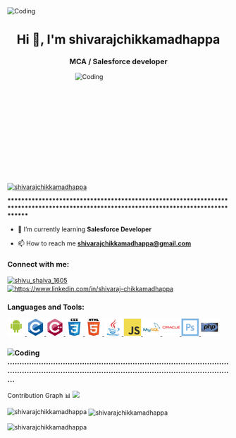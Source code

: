 <img align="centre" alt="Coding" width="1200" height="300" src="https://thumbs.dreamstime.com/b/horizontal-banner-hands-typing-laptop-keyboard-various-electronic-devices-symbols-programming-software-horizontal-125917922.jpg">
<h1 align="center">Hi 👋, I'm shivarajchikkamadhappa</h1>
<h3 align="center">MCA / Salesforce developer</h3>

<img align="right" alt="Coding" width="350" height="250" src="https://raw.githubusercontent.com/TheDudeThatCode/TheDudeThatCode/master/Assets/Designer.gif">
<p align="left"> <a href="https://github.com/ryo-ma/github-profile-trophy"><img src="https://github-profile-trophy.vercel.app/?username=shivarajchikkamadhappa" alt="shivarajchikkamadhappa" /></a> </p>
<b>**************************************************************************************************************************************</b>

- 🌱 I’m currently learning **Salesforce Developer**

- 📫 How to reach me **shivarajchikkamadhappa@gmail.com**

<h3 align="Left">Connect with me:</h3>
<p align="left">
  <a href="https://instagram.com/shivu_shaiva_1605" target="blank"><img align="center" src="https://raw.githubusercontent.com/rahuldkjain/github-profile-readme-generator/master/src/images/icons/Social/instagram.svg" alt="shivu_shaiva_1605" height="30" width="40" /></a>
  <a href="https://linkedin.com/in/https://www.linkedin.com/in/shivaraj-chikkamadhappa" target="blank"><img align="center" src="https://raw.githubusercontent.com/rahuldkjain/github-profile-readme-generator/master/src/images/icons/Social/linked-in-alt.svg" alt="https://www.linkedin.com/in/shivaraj-chikkamadhappa" height="30" width="40" /></a>

</p>

<h3 align="left">Languages and Tools:</h3>
<p align="left"> <a href="https://developer.android.com" target="_blank" rel="noreferrer"> <img src="https://raw.githubusercontent.com/devicons/devicon/master/icons/android/android-original-wordmark.svg" alt="android" width="40" height="40"/> </a> <a href="https://www.cprogramming.com/" target="_blank" rel="noreferrer"> <img src="https://raw.githubusercontent.com/devicons/devicon/master/icons/c/c-original.svg" alt="c" width="40" height="40"/> </a> <a href="https://www.w3schools.com/cpp/" target="_blank" rel="noreferrer"> <img src="https://raw.githubusercontent.com/devicons/devicon/master/icons/cplusplus/cplusplus-original.svg" alt="cplusplus" width="40" height="40"/> </a> <a href="https://www.w3schools.com/css/" target="_blank" rel="noreferrer"> <img src="https://raw.githubusercontent.com/devicons/devicon/master/icons/css3/css3-original-wordmark.svg" alt="css3" width="40" height="40"/> </a> <a href="https://www.w3.org/html/" target="_blank" rel="noreferrer"> <img src="https://raw.githubusercontent.com/devicons/devicon/master/icons/html5/html5-original-wordmark.svg" alt="html5" width="40" height="40"/> </a> <a href="https://www.java.com" target="_blank" rel="noreferrer"> <img src="https://raw.githubusercontent.com/devicons/devicon/master/icons/java/java-original.svg" alt="java" width="40" height="40"/> </a> <a href="https://developer.mozilla.org/en-US/docs/Web/JavaScript" target="_blank" rel="noreferrer"> <img src="https://raw.githubusercontent.com/devicons/devicon/master/icons/javascript/javascript-original.svg" alt="javascript" width="40" height="40"/> </a> <a href="https://www.mysql.com/" target="_blank" rel="noreferrer"> <img src="https://raw.githubusercontent.com/devicons/devicon/master/icons/mysql/mysql-original-wordmark.svg" alt="mysql" width="40" height="40"/> </a> <a href="https://www.oracle.com/" target="_blank" rel="noreferrer"> <img src="https://raw.githubusercontent.com/devicons/devicon/master/icons/oracle/oracle-original.svg" alt="oracle" width="40" height="40"/> </a> <a href="https://www.photoshop.com/en" target="_blank" rel="noreferrer"> <img src="https://raw.githubusercontent.com/devicons/devicon/master/icons/photoshop/photoshop-line.svg" alt="photoshop" width="40" height="40"/> </a> <a href="https://www.php.net" target="_blank" rel="noreferrer"> <img src="https://raw.githubusercontent.com/devicons/devicon/master/icons/php/php-original.svg" alt="php" width="40" height="40"/> </a> </p>
<h3 align="left">
  <img align="center" alt="Coding" width="350" height="250" src="https://raw.githubusercontent.com/TheDudeThatCode/TheDudeThatCode/master/Assets/Developer.gif">
  <b>...........................................................................................................................................................................................</b></h3>
 Contribution Graph 📊 
<img
     src="https://activity-graph.herokuapp.com/graph?username=shivarajchikkamadhappa&theme=github-dark"
     />
<p><img align="left" src="https://github-readme-stats.vercel.app/api/top-langs?username=shivarajchikkamadhappa&show_icons=true&locale=en&layout=compact" alt="shivarajchikkamadhappa" /></p>

<p>&nbsp;<img align="center" src="https://github-readme-stats.vercel.app/api?username=shivarajchikkamadhappa&show_icons=true&locale=en" alt="shivarajchikkamadhappa" /></p>

<p><img align="center" src="https://github-readme-streak-stats.herokuapp.com/?user=shivarajchikkamadhappa&" alt="shivarajchikkamadhappa" /></p>
